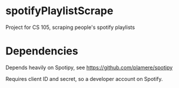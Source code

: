 # spotifyPlaylistScrape
Project for CS 105, scraping people's spotify playlists


# Dependencies
Depends heavily on Spotipy, see https://github.com/plamere/spotipy

Requires client ID and secret, so a developer account on Spotify.
